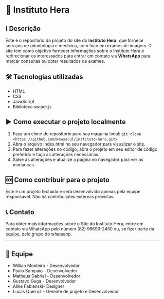 <h1><span class="emoji">&#x1F3E5;</span> Instituto Hera</h1>

<h2><span class="emoji">&#x2139;</span> Descrição</h2>

<p>Este é o repositório do projeto do site do <strong>Instituto Hera</strong>, que fornece serviços de odontologia e medicina, com foco em exames de imagem. O site tem como objetivo fornecer informações sobre o Instituto Hera e redirecionar os interessados para entrar em contato via <strong>WhatsApp</strong> para marcar consultas ou obter resultados de exames.</p>

<h2><span class="emoji">&#x1F6E0;</span> Tecnologias utilizadas</h2>

<ul>
	<li>HTML</li>
	<li>CSS</li>
	<li>JavaScript</li>
	<li>Biblioteca swiper.js</li>
</ul>

<h2><span class="emoji">&#x25B6;</span> Como executar o projeto localmente</h2>

<ol>
	<li>Faça um clone do repositório para sua máquina local: <code>git clone &lt;https://github.com/Nawsacul/instituto-hera.git&gt;</code>.</li>
	<li>Abra o arquivo index.html no seu navegador para visualizar o site.</li>
	<li>Para fazer alterações no código, abra o projeto em seu editor de código preferido e faça as alterações necessárias.</li>
	<li>Salve as alterações e atualize a página no navegador para ver as mudanças.</li>
</ol>

<h2><span class="emoji">&#x1F198;</span> Como contribuir para o projeto</h2>

<p>Este é um projeto fechado e será desenvolvido apenas pela equipe responsável. Não há contribuições externas previstas.</p>

<h2><span class="emoji">&#x1F4DE;</span> Contato</h2>

<p>Para obter mais informações sobre o Site do Instituto Hera, entre em contato via WhatsApp pelo número (82) 99699-2460 ou, se fizer parte da equipe, pelo grupo do whatsapp.</p>

<hr>

<h2><span class="emoji">&#x1F465;</span> Equipe</h2>

<ul>
	<li>Willian Monteiro - Desenvolvedor</li>
	<li>Paulo Sampaio - Desenvolvedor</li>
  	<li>Matheus Gabriel - Desenvolvedor</li>
  	<li>Gustavo Guga - Desenvolvedor</li>
	<li>Aline Fabienski- Designer</li>
	<li>Lucas Queiroz - Gerente de projeto e Desenvolvedor</li>
</ul>
